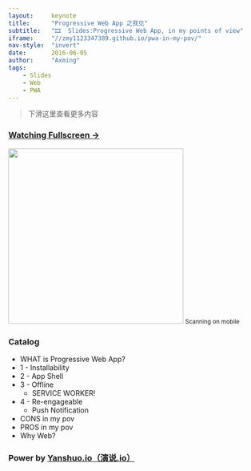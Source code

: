 ```yaml
---
layout:     keynote
title:      "Progressive Web App 之我见"
subtitle:   "🎞  Slides:Progressive Web App, in my points of view"
iframe:     "//zmy1123347389.github.io/pwa-in-my-pov/"
nav-style:  "invert"
date:       2016-06-05
author:     "Axming"
tags:
    - Slides
    - Web
    - PWA
---
```



> 下滑这里查看更多内容

### [Watching Fullscreen →](https://zmy1123347389.github.io/pwa-in-my-pov/)

<div class="visible-md visible-lg">
    <img src="//zmy1123347389.github.io/pwa-in-my-pov/attach/qrcode.png" width="350" />
    <small class="img-hint">Scanning on mobile</small>
</div>


### Catalog

- WHAT is Progressive Web App?
- 1 - Installability
- 2 - App Shell
- 3 - Offline
    - SERVICE WORKER! 
- 4 - Re-engageable
    - Push Notification
- CONS in my pov
- PROS in my pov
- Why Web? 


### Power by [Yanshuo.io（演说.io）](https://yanshuo.io)
